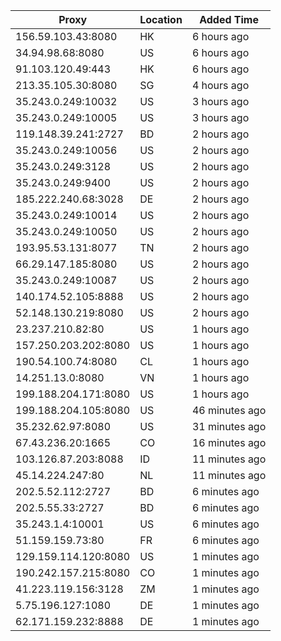 | Proxy | Location | Added Time |
|---------|----------|------------|
| 156.59.103.43:8080 | HK | 6 hours ago |
| 34.94.98.68:8080 | US | 6 hours ago |
| 91.103.120.49:443 | HK | 6 hours ago |
| 213.35.105.30:8080 | SG | 4 hours ago |
| 35.243.0.249:10032 | US | 3 hours ago |
| 35.243.0.249:10005 | US | 3 hours ago |
| 119.148.39.241:2727 | BD | 2 hours ago |
| 35.243.0.249:10056 | US | 2 hours ago |
| 35.243.0.249:3128 | US | 2 hours ago |
| 35.243.0.249:9400 | US | 2 hours ago |
| 185.222.240.68:3028 | DE | 2 hours ago |
| 35.243.0.249:10014 | US | 2 hours ago |
| 35.243.0.249:10050 | US | 2 hours ago |
| 193.95.53.131:8077 | TN | 2 hours ago |
| 66.29.147.185:8080 | US | 2 hours ago |
| 35.243.0.249:10087 | US | 2 hours ago |
| 140.174.52.105:8888 | US | 2 hours ago |
| 52.148.130.219:8080 | US | 2 hours ago |
| 23.237.210.82:80 | US | 1 hours ago |
| 157.250.203.202:8080 | US | 1 hours ago |
| 190.54.100.74:8080 | CL | 1 hours ago |
| 14.251.13.0:8080 | VN | 1 hours ago |
| 199.188.204.171:8080 | US | 1 hours ago |
| 199.188.204.105:8080 | US | 46 minutes ago |
| 35.232.62.97:8080 | US | 31 minutes ago |
| 67.43.236.20:1665 | CO | 16 minutes ago |
| 103.126.87.203:8088 | ID | 11 minutes ago |
| 45.14.224.247:80 | NL | 11 minutes ago |
| 202.5.52.112:2727 | BD | 6 minutes ago |
| 202.5.55.33:2727 | BD | 6 minutes ago |
| 35.243.1.4:10001 | US | 6 minutes ago |
| 51.159.159.73:80 | FR | 6 minutes ago |
| 129.159.114.120:8080 | US | 1 minutes ago |
| 190.242.157.215:8080 | CO | 1 minutes ago |
| 41.223.119.156:3128 | ZM | 1 minutes ago |
| 5.75.196.127:1080 | DE | 1 minutes ago |
| 62.171.159.232:8888 | DE | 1 minutes ago |

